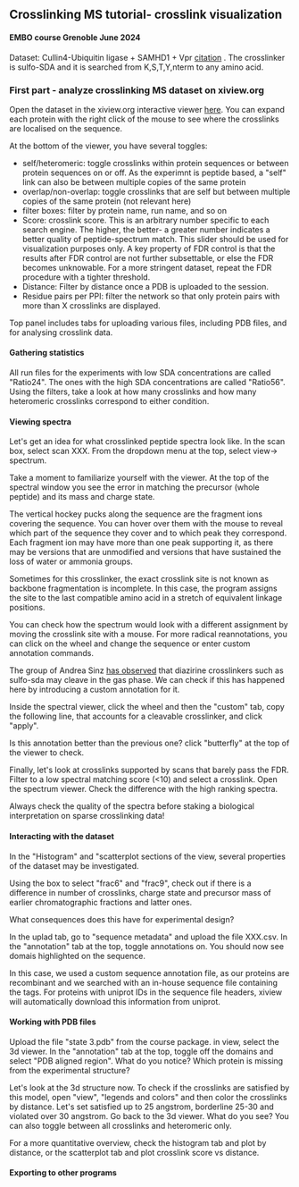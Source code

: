 ## Crosslinking MS tutorial- crosslink visualization
#### EMBO course Grenoble June 2024

Dataset: Cullin4-Ubiquitin ligase + SAMHD1 + Vpr [citation]() . The crosslinker is sulfo-SDA and it is searched from K,S,T,Y,nterm to any amino acid.

### First part - analyze crosslinking MS dataset on xiview.org

Open the dataset in the xiview.org interactive viewer [here](). You can expand each protein with the right click of the mouse to see where the crosslinks are localised on the sequence.

At the bottom of the viewer, you have several toggles:

- self/heteromeric: toggle crosslinks within protein sequences or between protein sequences on or off. As the experimnt is peptide based, a "self" link can also be between multiple copies of the same protein
- overlap/non-overlap: toggle crosslinks that are self but between multiple copies of the same protein (not relevant here)
- filter boxes: filter by protein name, run name, and so on
- Score: crosslink score. This is an arbitrary number specific to each search engine. The higher, the better- a greater number indicates a better quality of peptide-spectrum match. This slider should be used for visualization purposes only. A key property of FDR control is that the results after FDR control are not further subsettable, or else the FDR becomes unknowable. For a more stringent dataset, repeat the FDR procedure with a tighter threshold.
- Distance: Filter by distance once a PDB is uploaded to the session.
- Residue pairs per PPI: filter the network so that only protein pairs with more than X crosslinks are displayed.

Top panel includes tabs for uploading various files, including PDB files, and for analysing crosslink data.

#### Gathering statistics
All run files for the experiments with low SDA concentrations are called "Ratio24". The ones with the high SDA concentrations are called "Ratio56". Using the filters, take a look at how many crosslinks and how many heteromeric crosslinks correspond to either condition.

#### Viewing spectra
Let's get an idea for what crosslinked peptide spectra look like. In the scan box, select scan XXX. From the dropdown menu at the top, select view-> spectrum.

Take a moment to familiarize yourself with the viewer. At the top of the spectral window you see the error in matching the precursor (whole peptide) and its mass and charge state. 

The vertical hockey pucks along the sequence are the fragment ions covering the sequence. You can hover over them with the mouse to reveal which part of the sequence they cover and to which peak they correspond. Each fragment ion may have more than one peak supporting it, as there may be versions that are unmodified and versions that have sustained the loss of water or ammonia groups.

Sometimes for this crosslinker, the exact crosslink site is not known as backbone fragmentation is incomplete. In this case, the program assigns the site to the last compatible amino acid in a stretch of equivalent linkage positions. 

You can check how the spectrum would look with a different assignment by moving the crosslink site with a mouse. For more radical reannotations, you can click on the wheel and change the sequence or enter custom annotation commands.

The group of Andrea Sinz [has observed]() that diazirine crosslinkers such as sulfo-sda may cleave in the gas phase. We can check if this has happened here by introducing a custom annotation for it. 

Inside the spectral viewer, click the wheel and then the "custom" tab, copy the following line, that accounts for a cleavable crosslinker, and click "apply".


Is this annotation better than the previous one? click "butterfly" at the top of the viewer to check.

Finally, let's look at crosslinks supported by scans that barely pass the FDR. Filter to a low spectral matching score (<10) and select a crosslink. Open the spectrum viewer. Check the difference with the high ranking spectra. 

Always check the quality of the spectra before staking a biological interpretation on sparse crosslinking data!

#### Interacting with the dataset
In the "Histogram" and "scatterplot sections of the view, several properties of the dataset may be investigated.

Using the box to select "frac6" and "frac9", check out if there is a difference in number of crosslinks, charge state and precursor mass of earlier chromatographic fractions and latter ones.

What consequences does this have for experimental design?

In the uplad tab, go to "sequence metadata" and upload the file XXX.csv. In the "annotation" tab at the top, toggle annotations on. You should now see domais highlighted on the sequence. 

In this case, we used a custom sequence annotation file, as our proteins are recombinant and we searched with an in-house sequence file containing the tags. For proteins with uniprot IDs in the sequence file headers, xiview will automatically download this information from uniprot.

#### Working with PDB files
Upload the file "state 3.pdb" from the course package. in view, select the 3d viewer. In the "annotation" tab at the top, toggle off the domains and select "PDB aligned region". What do you notice? Which protein is missing from the experimental structure?

Let's look at the 3d structure now. To check if the crosslinks are satisfied by this model, open "view", "legends and colors" and then color the crosslinks by distance. Let's set satisfied up to 25 angstrom, borderline 25-30 and violated over 30 angstrom. Go back to the 3d viewer. What do you see? You can also toggle between all crosslinks and heteromeric only.

For a more quantitative overview, check the histogram tab and plot by distance, or the scatterplot tab and plot crosslink score vs distance.

#### Exporting to other programs